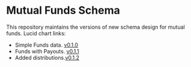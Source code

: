# Mutual Funds Schema
This repository maintains the versions of new schema design for mutual funds.
Lucid chart links:
- Simple Funds data. [v0.1.0](https://lucid.app/lucidchart/7d07992d-e72d-4b27-a349-85da71e08cb5/edit?invitationId=inv_bd52b093-388f-43c0-8770-cc13c270eeec&page=0_0#)
- Funds with Payouts. [v0.1.1](https://lucid.app/lucidchart/a6b9d455-9510-4b64-8dc3-202f82f1cb56/edit?viewport_loc=104%2C-69%2C1224%2C677%2C0_0&invitationId=inv_8c781047-d439-4734-8b75-54496bc1f0d7)
- Added distributions.[v0.1.2](https://lucid.app/lucidchart/929cf77a-603b-44bf-af85-d113d9e689be/edit?beaconFlowId=B5767761C46D19F7&invitationId=inv_a551b2d0-9da0-416f-b986-f04a97c1190e&page=0_0#)
